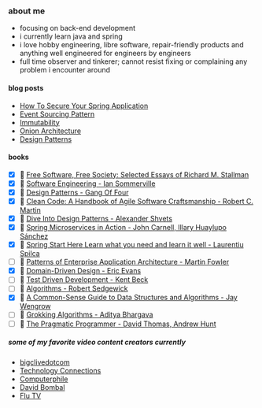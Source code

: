 ### about me
- focusing on back-end development
- i currently learn java and spring
- i love hobby engineering, libre software, repair-friendly products and anything well engineered for engineers by engineers
- full time observer and tinkerer; cannot resist fixing or complaining any problem i encounter around

#### blog posts
- [How To Secure Your Spring Application](http://can.kurttekin.com/2024/08/how-to-secure-your-spring-application.html)
- [Event Sourcing Pattern](http://can.kurttekin.com/2024/08/event-sourcing-pattern.html)
- [Immutability](http://can.kurttekin.com/2024/08/immutability-in-software-design.html)
- [Onion Architecture](http://can.kurttekin.com/2024/07/onion-architecture.html)
- [Design Patterns](http://can.kurttekin.com/2024/06/design-patterns.html)

#### books
- [x] 📖 [Free Software, Free Society: Selected Essays of Richard M. Stallman]()
- [x] 📖 [Software Engineering - Ian Sommerville]()
- [X] 📖 [Design Patterns - Gang Of Four]()
- [X] 📖 [Clean Code: A Handbook of Agile Software Craftsmanship - Robert C. Martin]()
- [X] 📖 [Dive Into Design Patterns - Alexander Shvets]()
- [X] 📖 [Spring Microservices in Action - John Carnell, Illary Huaylupo Sánchez]()
- [X] 📖 [Spring Start Here Learn what you need and learn it well - Laurentiu Spilca]() 
- [ ] 📖 [Patterns of Enterprise Application Architecture - Martin Fowler]()
- [X] 📖 [Domain-Driven Design - Eric Evans]()
- [ ] 📖 [Test Driven Development - Kent Beck]()
- [ ] 📖 [Algorithms - Robert Sedgewick]()
- [X] 📖 [A Common-Sense Guide to Data Structures and Algorithms - Jay Wengrow]()
- [ ] 📖 [Grokking Algorithms - Aditya Bhargava]()
- [ ] 📖 [The Pragmatic Programmer - David Thomas, Andrew Hunt]()

##### some of my favorite video content creators currently
- [bigclivedotcom](https://www.youtube.com/@bigclivedotcom)
- [Technology Connections](https://www.youtube.com/@TechnologyConnections)
- [Computerphile](https://www.youtube.com/@Computerphile)
- [David Bombal](https://www.youtube.com/@davidbombal)
- [Flu TV](https://www.youtube.com/@flu)
